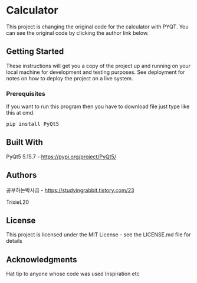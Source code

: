 # Calculator
This project is changing the original code for the calculator with PYQT.
You can see the original code by clicking the author link below.

## Getting Started
These instructions will get you a copy of the project up and running on your local machine for development and testing purposes. See deployment for notes on how to deploy the project on a live system.

### Prerequisites
If you want to run this program then you have to download file just type like this at cmd.
<pre>pip install PyQt5</pre>

## Built With
PyQt5 5.15.7 - https://pypi.org/project/PyQt5/

## Authors
공부하는박사곰 - https://studyingrabbit.tistory.com/23

TrixieL20

## License
This project is licensed under the MIT License - see the LICENSE.md file for details

## Acknowledgments
Hat tip to anyone whose code was used
Inspiration
etc
